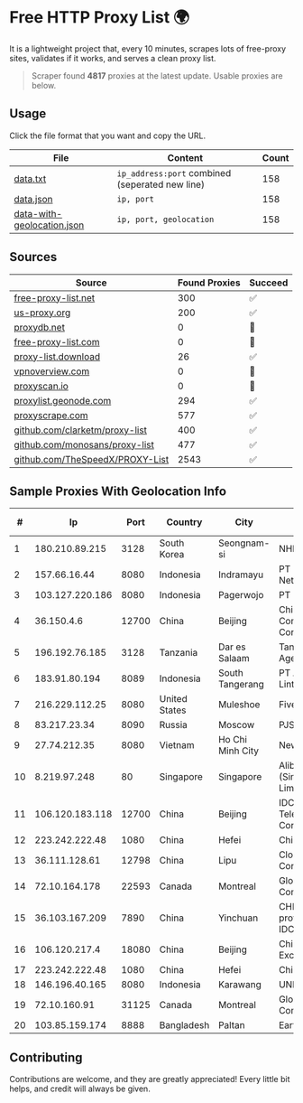 
# Free HTTP Proxy List 🌍

It is a lightweight project that, every 10 minutes, scrapes lots of free-proxy sites, validates if it works, and serves a clean proxy list.


> Scraper found **4817** proxies at the latest update. Usable proxies are below.

## Usage

Click the file format that you want and copy the URL.


|File|Content|Count|
|----|-------|-----|
|[data.txt](https://raw.githubusercontent.com/themiralay/Proxy-List-World/master/data.txt)|`ip_address:port` combined (seperated new line)|158|
|[data.json](https://raw.githubusercontent.com/themiralay/Proxy-List-World/master/data.json)|`ip, port`|158|
|[data-with-geolocation.json](https://raw.githubusercontent.com/themiralay/Proxy-List-World/master/data-with-geolocation.json)|`ip, port, geolocation`|158|

## Sources

|Source|Found Proxies|Succeed|
|------|-------------|-------|
|[free-proxy-list.net](https://free-proxy-list.net)|300|✅|
|[us-proxy.org](https://www.us-proxy.org)|200|✅|
|[proxydb.net](http://proxydb.net)|0|🚫|
|[free-proxy-list.com](https://free-proxy-list.com/?page=&port=&type%5B%5D=http&type%5B%5D=https&up_time=0&search=Search)|0|🚫|
|[proxy-list.download](https://www.proxy-list.download/HTTP)|26|✅|
|[vpnoverview.com](https://vpnoverview.com/privacy/anonymous-browsing/free-proxy-servers)|0|🚫|
|[proxyscan.io](https://www.proxyscan.io)|0|🚫|
|[proxylist.geonode.com](https://proxylist.geonode.com/api/proxy-list?limit=300&page=1&sort_by=lastChecked&sort_type=desc&protocols=http,https)|294|✅|
|[proxyscrape.com](https://api.proxyscrape.com/v2/?request=displayproxies&protocol=http&timeout=10000&country=all&ssl=all&anonymity=all)|577|✅|
|[github.com/clarketm/proxy-list](https://raw.githubusercontent.com/clarketm/proxy-list/master/proxy-list-raw.txt)|400|✅|
|[github.com/monosans/proxy-list](https://raw.githubusercontent.com/monosans/proxy-list/main/proxies/http.txt)|477|✅|
|[github.com/TheSpeedX/PROXY-List](https://raw.githubusercontent.com/TheSpeedX/PROXY-List/master/http.txt)|2543|✅|


## Sample Proxies With Geolocation Info

|#|Ip|Port|Country|City|Internet Service Provider|
|-|--|----|-------|----|-------------------------|
|1|180.210.89.215|3128|South Korea|Seongnam-si|NHNCLOUD|
|2|157.66.16.44|8080|Indonesia|Indramayu|PT Mitra Mandiri Network|
|3|103.127.220.186|8080|Indonesia|Pagerwojo|PT Multi Guna Sinergi|
|4|36.150.4.6|12700|China|Beijing|China Mobile Communications Corporation|
|5|196.192.76.185|3128|Tanzania|Dar es Salaam|Tanzania e-Government Agency|
|6|183.91.80.194|8089|Indonesia|South Tangerang|PT Aplikanusa Lintasarta|
|7|216.229.112.25|8080|United States|Muleshoe|Five Area Systems, LLC|
|8|83.217.23.34|8090|Russia|Moscow|PJSC Rostelecom|
|9|27.74.212.35|8080|Vietnam|Ho Chi Minh City|Newass2011xDSLHN|
|10|8.219.97.248|80|Singapore|Singapore|Alibaba Cloud (Singapore) Private Limited|
|11|106.120.183.118|12700|China|Beijing|IDC, China Telecommunications Corporation|
|12|223.242.222.48|1080|China|Hefei|Chinanet|
|13|36.111.128.61|12798|China|Lipu|Cloud Computing Corporation|
|14|72.10.164.178|22593|Canada|Montreal|GloboTech Communications|
|15|36.103.167.209|7890|China|Yinchuan|CHINANET NINGXIA province ZHONGWEI IDC network|
|16|106.120.217.4|18080|China|Beijing|China Networks Inter-Exchange|
|17|223.242.222.48|1080|China|Hefei|Chinanet|
|18|146.196.40.165|8080|Indonesia|Karawang|UNINA|
|19|72.10.160.91|31125|Canada|Montreal|GloboTech Communications|
|20|103.85.159.174|8888|Bangladesh|Paltan|EarthTelecommunication|



## Contributing

Contributions are welcome, and they are greatly appreciated! Every
little bit helps, and credit will always be given.

